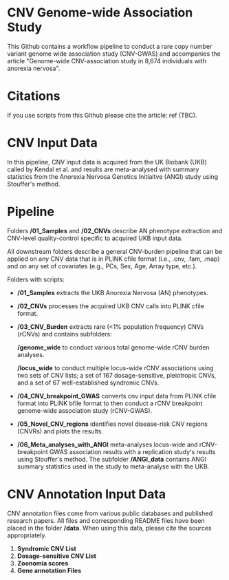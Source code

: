 ﻿# CNV Genome-wide Association Study

 This Github contains a workflow pipeline to conduct a rare copy number variant genome wide association study (CNV-GWAS) and accompanies the article "Genome-wide CNV-association study in 8,674 individuals with anorexia nervosa". 

 # Citations

If you use scripts from this Github please cite the article: ref (TBC). 

 # CNV Input Data

 In this pipeline, CNV input data is acquired from the UK Biobank (UKB) called by Kendal et al. and results are meta-analysed with summary statistics from the Anorexia Nervosa Genetics Initiaitve (ANGI) study using Stouffer's method. 

 # Pipeline

Folders **/01_Samples** and **/02_CNVs** describe AN phenotype extraction and CNV-level quality-control specific to acquired UKB input data. 

All downstream folders describe a general CNV-burden pipeline that can be applied on any CNV data that is in PLINK cfile format (i.e., .cnv, .fam, .map) and on any set of covariates (e.g., PCs, Sex, Age, Array type, etc.). 

 Folders with scripts:

-  **/01_Samples** extracts the UKB Anorexia Nervosa (AN) phenotypes.

- **/02_CNVs** processes the acquired UKB CNV calls into PLINK cfile format.

- **/03_CNV_Burden** extracts rare (<1% population frequency) CNVs (rCNVs) and contains subfolders:

     **/genome_wide** to conduct various total genome-wide rCNV burden analyses.
   
     **/locus_wide** to conduct multiple locus-wide rCNV associations using two sets of CNV lists; a set of 167 dosage-sensitive, pleiotropic CNVs, and a set of 67 well-established syndromic CNVs.

- **/04_CNV_breakpoint_GWAS** converts cnv input data from PLINK cfile format into PLINK bfile format to then conduct a rCNV breakpoint genome-wide association study (rCNV-GWAS).

- **/05_Novel_CNV_regions** identifies novel disease-risk CNV regions (CNVRs) and plots the results.

- **/06_Meta_analyses_with_ANGI** meta-analyses locus-wide and rCNV-breakpoint GWAS association results with a replication study's results using Stouffer's method. The subfolder **/ANGI_data** contains ANGI summary statistics used in the study to meta-analyse with the UKB.

# CNV Annotation Input Data

CNV annotation files come from various public databases and published research papers. All files and corresponding README files have been placed in the folder **/data**. When using this data, please cite the sources appropriately. 

1. **Syndromic CNV List**
2. **Dosage-sensitive CNV List**
3. **Zoonomia scores**
4. **Gene annotation Files**


 

 

